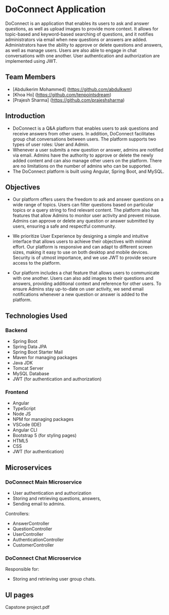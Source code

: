 # DoConnect Application

DoConnect is an application that enables its users to ask and answer questions, as well as upload images to provide more context. It allows for topic-based and keyword-based searching of questions, and it notifies administrators via email when new questions or answers are added. Administrators have the ability to approve or delete questions and answers, as well as manage users. Users are also able to engage in chat conversations with one another. User authentication and authorization are implemented using JWT.

## Team Members 

* [Abdulkerim Mohammed] (https://github.com/abdulkwm)
* [Khoa Ho] (https://github.com/tenpointsdream)
* [Prajesh Sharma] (https://github.com/prajeshsharma)

## Introduction

* DoConnect is a Q&A platform that enables users to ask questions and receive answers from other users. In addition, DoConnect facilitates group chat conversations between users. The platform supports two types of user roles: User and Admin.
* Whenever a user submits a new question or answer, admins are notified via email. Admins have the authority to approve or delete the newly added content and can also manage other users on the platform. There are no limitations on the number of admins who can be supported.
* The DoConnect platform is built using Angular, Spring Boot, and MySQL.

## Objectives

* Our platform offers users the freedom to ask and answer questions on a wide range of topics. Users can filter questions based on particular topics or a query string to find relevant content. The platform also has features that allow Admins to monitor user activity and prevent misuse. Admins can approve or delete any question or answer submitted by users, ensuring a safe and respectful community.

* We prioritize User Experience by designing a simple and intuitive interface that allows users to achieve their objectives with minimal effort. Our platform is responsive and can adapt to different screen sizes, making it easy to use on both desktop and mobile devices. Security is of utmost importance, and we use JWT to provide secure access to the platform.

* Our platform includes a chat feature that allows users to communicate with one another. Users can also add images to their questions and answers, providing additional context and reference for other users. To ensure Admins stay up-to-date on user activity, we send email notifications whenever a new question or answer is added to the platform.

## Technologies Used

### Backend

* Spring Boot
* Spring Data JPA
* Spring Boot Starter Mail
* Maven for managing packages
* Java JDK
* Tomcat Server
* MySQL Database
* JWT (for authentication and authorization)

### Frontend

* Angular
* TypeScript
* Node JS
* NPM for managing packages
* VSCode (IDE)
* Angular CLI
* Bootstrap 5 (for styling pages)
* HTML5
* CSS
* JWT (for authentication)

## Microservices

### DoConnect Main Microservice

* User authentication and authorization
* Storing and retrieving questions, answers, 
* Sending email to admins.  

Controllers:
* AnswerController
* QuestionController
* UserController
* AuthenticationController
* CustomerController

### DoConnect Chat Microservice

Responsible for:
* Storing and retrieving user group chats.

## UI pages

Capstone project.pdf
